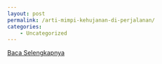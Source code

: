 ```yaml
---
layout: post
permalink: /arti-mimpi-kehujanan-di-perjalanan/
categories:
    - Uncategorized
---
```


[Baca Selengkapnya](/07)